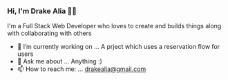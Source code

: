 ### Hi, I'm Drake Alia 🙌🏻

I'm a Full Stack Web Developer who loves to create and builds things along with collaborating with others


- 🔭 I’m currently working on ... A prject which uses a reservation flow for users
- 💬 Ask me about ... Anything :)
- 📫 How to reach me: ... drakealia@gmail.com

